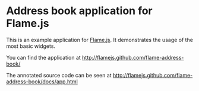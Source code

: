 # Address book application for Flame.js

This is an example application for [Flame.js](https://github.com/flamejs/flame.js). It demonstrates the usage of the most basic widgets.

You can find the application at http://flamejs.github.com/flame-address-book/

The annotated source code can be seen at http://flamejs.github.com/flame-address-book/docs/app.html
